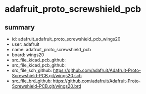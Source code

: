 # adafruit_proto_screwshield_pcb
 
## summary 
* id: adafruit_adafruit_proto_screwshield_pcb_wings20
* user: adafruit
* name: adafruit_proto_screwshield_pcb
* board: wings20
* src_file_kicad_pcb_github: 
* src_file_kicad_pcb_github: 
* src_file_sch_github: https://github.com/adafruit/Adafruit-Proto-Screwshield-PCB.git/wings20.sch
* src_file_brd_github: https://github.com/adafruit/Adafruit-Proto-Screwshield-PCB.git/wings20.brd



